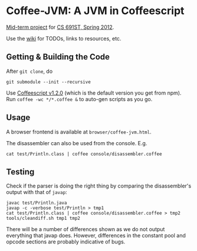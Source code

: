 Coffee-JVM: A JVM in Coffeescript
=================================
[Mid-term project](http://plasma.cs.umass.edu/emery/grad-systems-project-1) 
for [CS 691ST, Spring 2012](http://plasma.cs.umass.edu/emery/grad-systems).

Use the [wiki](https://github.com/int3/coffee-jvm/wiki) for TODOs, links to resources, etc.

Getting & Building the Code
---------------------------

After `git clone`, do

    git submodule --init --recursive

Use [Coffeescript v1.2.0](http://coffeescript.org/) (which is the default version you get from npm).
Run `coffee -wc */*.coffee &` to auto-gen scripts as you go.

Usage
-----

A browser frontend is available at `browser/coffee-jvm.html`.

The disassembler can also be used from the console. E.g.

    cat test/Println.class | coffee console/disassembler.coffee

Testing
-------

Check if the parser is doing the right thing by comparing the disassembler's
output with that of `javap`:

    javac test/Println.java
    javap -c -verbose test/Println > tmp1
    cat test/Println.class | coffee console/disassembler.coffee > tmp2
    tools/cleandiff.sh tmp1 tmp2

There will be a number of differences shown as we do not output everything that
javap does. However, differences in the constant pool and opcode sections are
probably indicative of bugs.
